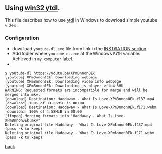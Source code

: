 ## Using [win32 ytdl](https://github.com/ytdl-org/youtube-dl).

This file describes how to use [ytdl](https://github.com/ytdl-org/youtube-dl) in Windows to download simple youtube video.

### Configuration

- download `youtube-dl.exe` file from link in the [INSTAlATION section](https://github.com/ytdl-org/youtube-dl#installation)
- Add fodler where `youtube-dl.exe` at the Windows `PATH` variable. Achieved in `my computer` label.
- 
```
$ youtube-dl https://youtu.be/XPmBnnon0Ek
[youtube] XPmBnnon0Ek: Downloading webpage
[youtube] XPmBnnon0Ek: Downloading video info webpage
[youtube] XPmBnnon0Ek: Downloading js player vflo4i8HU
WARNING: Requested formats are incompatible for merge and will be merged into mkv.
[download] Destination: Haddaway - What Is Love-XPmBnnon0Ek.f137.mp4
[download] 100% of 83.26MiB in 00:08
[download] Destination: Haddaway - What Is Love-XPmBnnon0Ek.f171.webm
[download] 100% of 4.58MiB in 00:00
[ffmpeg] Merging formats into "Haddaway - What Is Love-XPmBnnon0Ek.mkv"
Deleting original file Haddaway - What Is Love-XPmBnnon0Ek.f137.mp4 (pass -k to keep)
Deleting original file Haddaway - What Is Love-XPmBnnon0Ek.f171.webm (pass -k to keep)
```

[back](README.md)